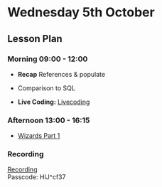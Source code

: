 # Wednesday 5th October

## Lesson Plan

### Morning 09:00 - 12:00

+ **Recap** References & populate 
+ Comparison to SQL

+ **Live Coding:** [Livecoding](https://github.com/FbW-WD21-E11/livecoding-references-orders)

### Afternoon 13:00 - 16:15

+ [Wizards Part 1](https://github.com/DigitalCareerInstitute/BE-Db-Wizards)

### Recording
[Recording](https://us02web.zoom.us/rec/share/GSdtyZHk_Jb_ZWgezBA4utbojWghr0wdE6iS10i5iIY_pqVaXt4FQAN5RVWvnYWx.o90IzQ2MDcCX6LGA)\
Passcode: HIJ^cf37